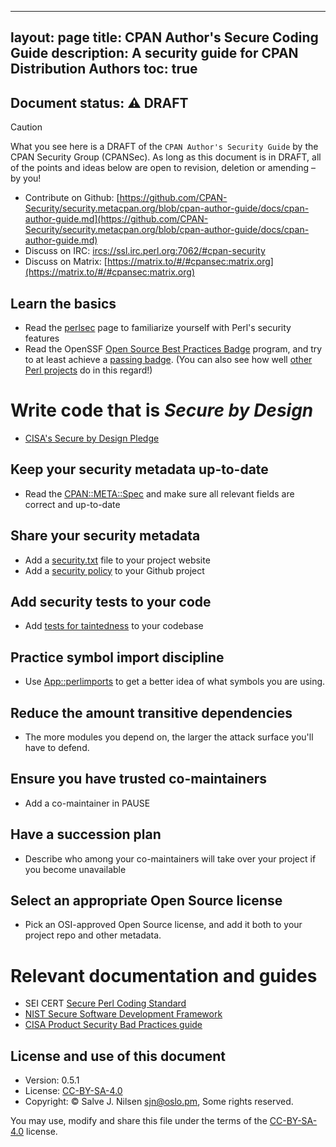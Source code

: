 ----
layout: page
title: CPAN Author's Secure Coding Guide
description: A security guide for CPAN Distribution Authors
toc: true
----

## Document status: ⚠️  DRAFT

> [!CAUTION]
> What you see here is a DRAFT of the `CPAN Author's Security Guide` by the CPAN Security Group (CPANSec).
> As long as this document is in DRAFT, all of the points and ideas below are open to revision, deletion or amending – by you!
>
> - Contribute on Github: [https://github.com/CPAN-Security/security.metacpan.org/blob/cpan-author-guide/docs/cpan-author-guide.md](https://github.com/CPAN-Security/security.metacpan.org/blob/cpan-author-guide/docs/cpan-author-guide.md)
> - Discuss on IRC: [ircs://ssl.irc.perl.org:7062/#cpan-security](ircs://ssl.irc.perl.org:7062/#cpan-security)
> - Discuss on Matrix: [https://matrix.to/#/#cpansec:matrix.org](https://matrix.to/#/#cpansec:matrix.org)

## Learn the basics

* Read the [perlsec](https://perldoc.perl.org/perlsec) page to familiarize yourself with Perl's security features
* Read the OpenSSF [Open Source Best Practices Badge](https://www.bestpractices.dev/en) program, and try to at least achieve a [passing badge](https://www.bestpractices.dev/en/criteria/0). (You can also see how well [other Perl projects](https://www.bestpractices.dev/en/projects?q=perl) do in this regard!)

# Write code that is _Secure by Design_

* [CISA's Secure by Design Pledge](https://www.cisa.gov/securebydesign/pledge)


## Keep your security metadata up-to-date

* Read the [CPAN::META::Spec](https://metacpan.org/pod/CPAN::Meta::Spec) and make sure all relevant fields are correct and up-to-date

## Share your security metadata

* Add a [security.txt](https://securitytxt.org/) file to your project website
* Add a [security policy](https://docs.github.com/en/code-security/getting-started/adding-a-security-policy-to-your-repository#adding-a-security-policy-to-your-repository) to your Github project

## Add security tests to your code

* Add [tests for taintedness](https://metacpan.org/pod/Test::Taint) to your codebase

## Practice symbol import discipline

* Use [App::perlimports](https://www.olafalders.com/2024/04/15/getting-started-with-perlimports/) to get a better idea of what symbols you are using.

## Reduce the amount transitive dependencies

* The more modules you depend on, the larger the attack surface you'll have to defend.

## Ensure you have trusted co-maintainers

* Add a co-maintainer in PAUSE

## Have a succession plan

* Describe who among your co-maintainers will take over your project if you become unavailable

## Select an appropriate Open Source license

* Pick an OSI-approved Open Source license, and add it both to your project repo and other metadata.


# Relevant documentation and guides

* SEI CERT [Secure Perl Coding Standard](https://wiki.sei.cmu.edu/confluence/display/perl/SEI+CERT+Perl+Coding+Standard)
* [NIST Secure Software Development Framework](https://csrc.nist.gov/projects/ssdf)
* [CISA Product Security Bad Practices guide](https://www.cisa.gov/resources-tools/resources/product-security-bad-practices)


## License and use of this document

* Version: 0.5.1
* License: [CC-BY-SA-4.0](https://creativecommons.org/licenses/by-sa/4.0/deed)
* Copyright: © Salve J. Nilsen <sjn@oslo.pm>, Some rights reserved.

You may use, modify and share this file under the terms of the [CC-BY-SA-4.0](https://creativecommons.org/licenses/by-sa/4.0/deed) license.
